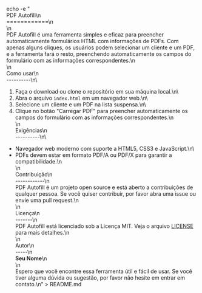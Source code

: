 echo -e "\
PDF Autofill\n\
============\n\
\n\
PDF Autofill é uma ferramenta simples e eficaz para preencher automaticamente formulários HTML com informações de PDFs. Com apenas alguns cliques, os usuários podem selecionar um cliente e um PDF, e a ferramenta fará o resto, preenchendo automaticamente os campos do formulário com as informações correspondentes.\n\
\n\
Como usar\n\
----------\n\
1. Faça o download ou clone o repositório em sua máquina local.\n\
2. Abra o arquivo `index.html` em um navegador web.\n\
3. Selecione um cliente e um PDF na lista suspensa.\n\
4. Clique no botão \"Carregar PDF\" para preencher automaticamente os campos do formulário com as informações correspondentes.\n\
\n\
Exigências\n\
----------\n\
* Navegador web moderno com suporte a HTML5, CSS3 e JavaScript.\n\
* PDFs devem estar em formato PDF/A ou PDF/X para garantir a compatibilidade.\n\
\n\
Contribuição\n\
------------\n\
PDF Autofill é um projeto open source e está aberto a contribuições de qualquer pessoa. Se você quiser contribuir, por favor abra uma issue ou envie uma pull request.\n\
\n\
Licença\n\
-------\n\
PDF Autofill está licenciado sob a Licença MIT. Veja o arquivo [LICENSE](LICENSE) para mais detalhes.\n\
\n\
Autor\n\
-----\n\
**Seu Nome**\n\
\n\
Espero que você encontre essa ferramenta útil e fácil de usar. Se você tiver alguma dúvida ou sugestão, por favor não hesite em entrar em contato.\n" > README.md
